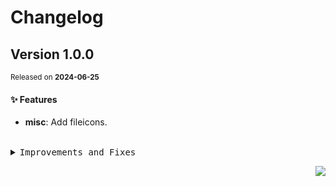 <a name="readme-top"></a>

# Changelog

## Version 1.0.0

<sup>Released on **2024-06-25**</sup>

#### ✨ Features

- **misc**: Add fileicons.

<br/>

<details>
<summary><kbd>Improvements and Fixes</kbd></summary>

#### What's improved

- **misc**: Add fileicons ([3318ea6](https://github.com/lobehub/lobe-assets/commit/3318ea6))

</details>

<div align="right">

[![](https://img.shields.io/badge/-BACK_TO_TOP-151515?style=flat-square)](#readme-top)

</div>
